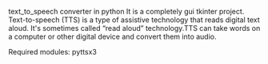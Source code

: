 text_to_speech converter in python
It is a completely gui tkinter project. 
Text-to-speech (TTS) is a type of assistive technology that reads digital text aloud. It's sometimes called “read aloud” technology.TTS can take words on a computer or other digital device and convert them into audio.

Required modules:  pyttsx3
